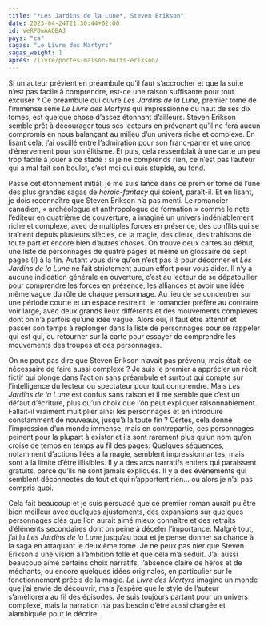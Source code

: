 ```yaml
---
title: "*Les Jardins de la Lune*, Steven Erikson"
date: 2023-04-24T21:30:44+02:00
id: veRPDwAAQBAJ
pays: "ca"
sagas: "Le Livre des Martyrs"
sagas_weight: 1
apres: /livre/portes-maison-morts-erikson/
---
```


Si un auteur prévient en préambule qu’il faut s’accrocher et que la suite n’est pas facile à comprendre, est-ce une raison suffisante pour tout excuser ? Ce préambule qui ouvre *Les Jardins de la Lune*, premier tome de l’immense série *Le Livre des Martyrs* qui impressionne du haut de ses dix tomes, est quelque chose d’assez étonnant d’ailleurs. Steven Erikson semble prêt à décourager tous ses lecteurs en prévenant qu’il ne fera aucun compromis en nous balançant au milieu d’un univers riche et complexe. En lisant cela, j’ai oscillé entre l’admiration pour son franc-parler et une once d’énervement pour son élitisme. Et puis, cela ressemblait à une carte un peu trop facile à jouer à ce stade : si je ne comprends rien, ce n’est pas l’auteur qui a mal fait son boulot, c’est moi qui suis stupide, au fond. 

Passé cet étonnement initial, je me suis lancé dans ce premier tome de l’une des plus grandes sagas de *heroic-fantasy* qui soient, paraît-il. Et en lisant, je dois reconnaître que Steven Erikson n’a pas menti. Le romancier canadien, « archéologue et anthropologue de formation » comme le note l’éditeur en quatrième de couverture, a imaginé un univers indéniablement riche et complexe, avec de multiples forces en présence, des conflits qui se traînent depuis plusieurs siècles, de la magie, des dieux, des trahisons de toute part et encore bien d’autres choses. On trouve deux cartes au début, une liste de personnages de quatre pages et même un glossaire de sept pages (!) à la fin. Autant vous dire qu’on n’est pas là pour déconner et *Les Jardins de la Lune* ne fait strictement aucun effort pour vous aider. Il n’y a aucune indication générale en ouverture, c’est au lecteur de se dépatouiller pour comprendre les forces en présence, les alliances et avoir une idée même vague du rôle de chaque personnage. Au lieu de se concentrer sur une période courte et un espace restreint, le romancier préfère au contraire voir large, avec deux grands lieux différents et des mouvements complexes dont on n’a parfois qu’une idée vague. Alors oui, il faut être attentif et passer son temps à replonger dans la liste de personnages pour se rappeler qui est qui, ou retourner sur la carte pour essayer de comprendre les mouvements des troupes et des personnages. 

On ne peut pas dire que Steven Erikson n’avait pas prévenu, mais était-ce nécessaire de faire aussi complexe ? Je suis le premier à apprécier un récit fictif qui plonge dans l’action sans préambule et surtout qui compte sur l’intelligence du lecteur ou spectateur pour tout comprendre. Mais *Les Jardins de la Lune* est confus sans raison et il me semble que c’est un défaut d’écriture, plus qu’un choix que l’on peut expliquer raisonnablement. Fallait-il vraiment multiplier ainsi les personnages et en introduire constamment de nouveaux, jusqu’à la toute fin ? Certes, cela donne l’impression d’un monde immense, mais en contrepartie, ces personnages peinent pour la plupart à exister et ils sont rarement plus qu’un nom qu’on croise de temps en temps au fil des pages. Quelques séquences, notamment d’actions liées à la magie, semblent impressionnantes, mais sont à la limite d’être illisibles. Il y a des arcs narratifs entiers qui paraissent gratuits, parce qu’ils ne sont jamais expliqués. Il y a des événements qui semblent déconnectés de tout et qui n’apportent rien… ou alors je n’ai pas compris quoi.

Cela fait beaucoup et je suis persuadé que ce premier roman aurait pu être bien meilleur avec quelques ajustements, des expansions sur quelques personnages clés que l’on aurait aimé mieux connaître et des retraits d’éléments secondaires dont on peine à déceler l’importance. Malgré tout, j’ai lu *Les Jardins de la Lune* jusqu’au bout et je pense donner sa chance à la saga en attaquant le deuxième tome. Je ne peux pas nier que Steven Erikson a une vision à l’ambition folle et que cela m’a séduit. J’ai aussi beaucoup aimé certains choix narratifs, l’absence claire de héros et de méchants, ou encore quelques idées originales, en particulier sur le fonctionnement précis de la magie. *Le Livre des Martyrs* imagine un monde que j’ai envie de découvrir, mais j’espère que le style de l’auteur s’améliorera au fil des épisodes. Je suis toujours partant pour un univers complexe, mais la narration n’a pas besoin d’être aussi chargée et alambiquée pour le décrire.



